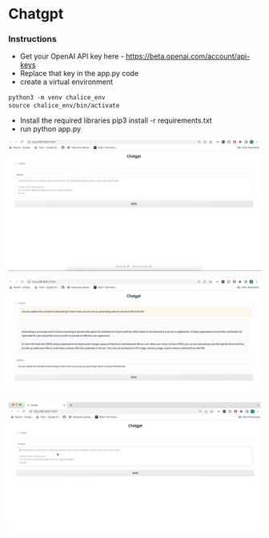 # Chatgpt

### Instructions

* Get your OpenAI API key here - https://beta.openai.com/account/api-keys
* Replace that key in the app.py code
* create a virtual environment
 ```
 python3 -m venv chalice_env
 source chalice_env/bin/activate
```
* Install the required libraries pip3 install -r requirements.txt
* run python app.py

![home](screenshots/home.png)

![chat](screenshots/chat.png)

![chatgpt](screenshots/chatgpt.gif)


